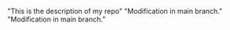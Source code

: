 "This is the description of my repo" 
"Modification in main branch." 
"Modification in main branch." 
